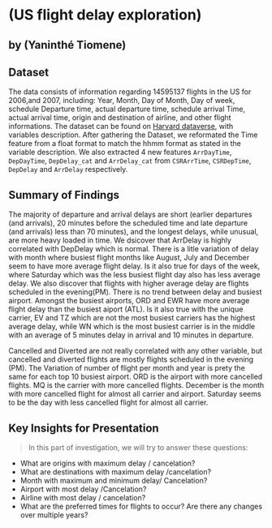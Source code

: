 # (US flight delay exploration)
## by (Yaninthé Tiomene)


## Dataset

The data consists of information regarding 14595137 flights in the US for 2006,and 2007, including:
Year, Month, Day of Month, Day of week, schedule Departure time, actual departure time, schedule arrival Time, 
actual arrival time, origin and destination of airline, and other flight informations. The dataset can 
be found on [Harvard dataverse](https://dataverse.harvard.edu/dataset.xhtml?persistentId=doi:10.7910/DVN/HG7NV7),
with variables description.
After gathering the Dataset, we reformated the Time feature from a float format to match the hhmm format 
as stated in the variable description. We also extracted 4 new features `ArrDayTime`, `DepDayTime`, `DepDelay_cat` 
and `ArrDelay_cat` from `CSRArrTime`, `CSRDepTime`, `DepDelay` and `ArrDelay` respectively.


## Summary of Findings

The majority of departure and arrival delays are short (earlier departures (and arrivals), 20 minutes before the scheduled time and late departure (and arrivals) less than 70 minutes), and the longest delays, while unusual, are more heavy loaded in time. 
We dsicover that ArrDelay is highly correlated with DepDelay which is normal. There is a litle variation of delay with month where busiest flight months like August, July and December seem to have more average flight delay. Is it also true for days of the week, where Saturday which was the less busiest flight day also has less average delay. 
We also discover that flights with higher average delay are flights scheduled in the evening(PM). There is no trend between delay and busiest airport. Amongst the busiest airports, ORD and EWR have more average flight delay than the busiest aiport (ATL). Is it also true with the unique carrier, EV and TZ which are not the most busiest carriers has the highest average delay, while WN which is the most busiest carrier is in the middle with an average of 5 minutes delay in arrival and 10 minutes in departure.

Cancelled and Diverted are not really correlated with any other variable, but cancelled and diverted flights are mostly flights scheduled in the evening (PM). The Variation of number of flight per month and year is prety the same for each top 10 busiest airport. ORD is the airport with more cancelled flights.
MQ is the carrier with more cancelled flights. December is the month with more cancelled flight for almost all carrier and airport.  Saturday seems to be the day with less cancelled flight for almost all carrier. 


## Key Insights for Presentation

> In this part of investigation, we will try to answer these questions:  
- What are origins with maximum delay / cancelation?
- What are destinations with maximum delay /cancelation?
- Month with maximum and minimum delay/ Cancelation?
- Airport with most delay /Cancelation?
- Airline with most delay / cancelation?
- What are the preferred times for flights to occur? Are there any changes over multiple years?
